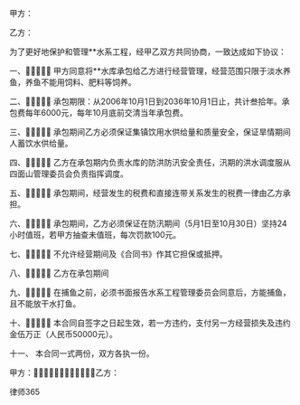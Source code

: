 
 甲方： 

乙方： 

为了更好地保护和管理**水系工程，经甲乙双方共同协商，一致达成如下协议： 

一、 甲方同意将**水库承包给乙方进行经营管理，经营范围只限于淡水养鱼，养鱼不能用饲料、肥料等饲养。 

二、 承包期限：从2006年10月1日到2036年10月1日止，共计叁拾年。承包费每年6000元，每年10月底前交清当年承包费。 

三、 承包期间乙方必须保证集镇饮用水供给量和质量安全，保证旱情期间人蓄饮水供给量。 

四、 乙方在承包期内负责水库的防洪防汛安全责任，汛期的洪水调度服从四面山管理委员会负责指挥调度。 

五、 承包期间，经营发生的税费和直接连带关系发生的税费一律由乙方承担。 

六、 承包期间，乙方必须保证在防汛期间（5月1日至10月30日）坚持24小时值班，若甲方抽查未值班，每次罚款100元。 

七、 不允许经营期间及《合同书》作其它担保或抵押。 

八、 乙方在承包期间 

九、 在捕鱼之前，必须书面报告水系工程管理委员会同意后，方能捕鱼，且不能放干水打鱼。 

十、 本合同自签字之日起生效，若一方违约，支付另一方经营损失及违约金伍万正（人民币50000元）。 

十一、 本合同一式两份，双方各执一份。 

甲方：乙方： 




 
律师365






 


 

 
 
 
 
 
  


  
 

  


  


  
 
 
 
 

